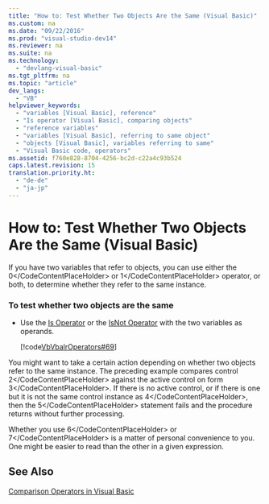 ```yaml
---
title: "How to: Test Whether Two Objects Are the Same (Visual Basic)"
ms.custom: na
ms.date: "09/22/2016"
ms.prod: "visual-studio-dev14"
ms.reviewer: na
ms.suite: na
ms.technology: 
  - "devlang-visual-basic"
ms.tgt_pltfrm: na
ms.topic: "article"
dev_langs: 
  - "VB"
helpviewer_keywords: 
  - "variables [Visual Basic], reference"
  - "Is operator [Visual Basic], comparing objects"
  - "reference variables"
  - "variables [Visual Basic], referring to same object"
  - "objects [Visual Basic], variables referring to same"
  - "Visual Basic code, operators"
ms.assetid: f760e828-8704-4256-bc2d-c22a4c93b524
caps.latest.revision: 15
translation.priority.ht: 
  - "de-de"
  - "ja-jp"
---
```

# How to: Test Whether Two Objects Are the Same (Visual Basic)
If you have two variables that refer to objects, you can use either the <CodeContentPlaceHolder>0\</CodeContentPlaceHolder> or <CodeContentPlaceHolder>1\</CodeContentPlaceHolder> operator, or both, to determine whether they refer to the same instance.  
  
### To test whether two objects are the same  
  
-   Use the [Is Operator](../vs140/is-operator--visual-basic-.md) or the [IsNot Operator](../vs140/isnot-operator--visual-basic-.md) with the two variables as operands.  
  
     [!code[VbVbalrOperators#69](../vs140/codesnippet/VisualBasic/how-to--test-whether-two-objects-are-the-same--visual-basic-_1.vb)]  
  
 You might want to take a certain action depending on whether two objects refer to the same instance. The preceding example compares control <CodeContentPlaceHolder>2\</CodeContentPlaceHolder> against the active control on form <CodeContentPlaceHolder>3\</CodeContentPlaceHolder>. If there is no active control, or if there is one but it is not the same control instance as <CodeContentPlaceHolder>4\</CodeContentPlaceHolder>, then the <CodeContentPlaceHolder>5\</CodeContentPlaceHolder> statement fails and the procedure returns without further processing.  
  
 Whether you use <CodeContentPlaceHolder>6\</CodeContentPlaceHolder> or <CodeContentPlaceHolder>7\</CodeContentPlaceHolder> is a matter of personal convenience to you. One might be easier to read than the other in a given expression.  
  
## See Also  
 [Comparison Operators in Visual Basic](../vs140/comparison-operators-in-visual-basic.md)